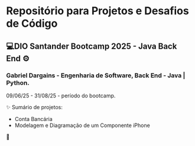 # Repositório para Projetos e Desafios de Código
## 💻DIO Santander Bootcamp 2025 - Java Back End ⚙
### Gabriel Dargains - Engenharia de Software, Back End - Java | Python. 
09/06/25 - 31/08/25 - período do bootcamp.

✨
Sumário de projetos:
- Conta Bancária
- Modelagem e Diagramação de um Componente iPhone


🎴

